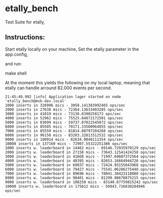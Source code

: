 etally_bench
============

Test Suite for etally,

Instructions:
-----

Start etally locally on your machine, 
Set the etally parameter in the app.config,

and run:

make shell

At the moment this yields the following on my local laptop, meaning that etally can handle arround 82.000 events per second.

```
21:45:49.992 [info] Application lager started on node 'etally_bench@msk-dev.local'
1000 inserts in 326996 mics - 3058.141383992465 ops/sec
2000 inserts in 27638 mics - 72364.13633403285 ops/sec
3000 inserts in 41019 mics - 73136.8390258173 ops/sec
4000 inserts in 52962 mics - 75525.84872172501 ops/sec
5000 inserts in 83699 mics - 59737.87022545072 ops/sec
6000 inserts in 85505 mics - 70171.33500964855 ops/sec
7000 inserts in 85559 mics - 81814.88797204268 ops/sec
8000 inserts in 96150 mics - 83203.32813312532 ops/sec
9000 inserts in 108914 mics - 82634.0048111354 ops/sec
10000 inserts in 137160 mics - 72907.55322251386 ops/sec
1000 inserts w. leaderboard in 14462 mics - 69146.72935970129 ops/sec
2000 inserts w. leaderboard in 27158 mics - 73643.12541424258 ops/sec
3000 inserts w. leaderboard in 41668 mics - 71997.69607372564 ops/sec
4000 inserts w. leaderboard in 48395 mics - 82653.16664944726 ops/sec
5000 inserts w. leaderboard in 69037 mics - 72424.93155843968 ops/sec
6000 inserts w. leaderboard in 79427 mics - 75541.06286275448 ops/sec
7000 inserts w. leaderboard in 89696 mics - 78041.38423118088 ops/sec
8000 inserts w. leaderboard in 98401 mics - 81299.98678875215 ops/sec
9000 inserts w. leaderboard in 108250 mics - 83140.87759815242 ops/sec
10000 inserts w. leaderboard in 175612 mics - 56943.716830284946 ops/sec
```

